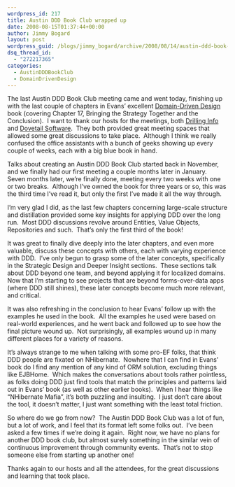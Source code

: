 ```yaml
---
wordpress_id: 217
title: Austin DDD Book Club wrapped up
date: 2008-08-15T01:37:44+00:00
author: Jimmy Bogard
layout: post
wordpress_guid: /blogs/jimmy_bogard/archive/2008/08/14/austin-ddd-book-club-wrapped-up.aspx
dsq_thread_id:
  - "272217365"
categories:
  - AustinDDDBookClub
  - DomainDrivenDesign
---
```

The last Austin DDD Book Club meeting came and went today, finishing up with the last couple of chapters in Evans&#8217; excellent [Domain-Driven Design](http://www.amazon.com/Domain-Driven-Design-Tackling-Complexity-Software/dp/0321125215) book (covering Chapter 17, Bringing the Strategy Together and the Conclusion).&nbsp; I want to thank our hosts for the meetings, both [Drilling Info](http://www.info.drillinginfo.com/) and [Dovetail Software](http://www.dovetailsoftware.com/).&nbsp; They both provided great meeting spaces that allowed some great discussions to take place.&nbsp; Although I think we really confused the office assistants with a bunch of geeks showing up every couple of weeks, each with a big blue book in hand.

Talks about creating an Austin DDD Book Club started back in November, and we finally had our first meeting a couple months later in January.&nbsp; Seven months later, we&#8217;re finally done, meeting every two weeks with one or two breaks.&nbsp; Although I&#8217;ve owned the book for three years or so, this was the third time I&#8217;ve read it, but only the first I&#8217;ve made it all the way through.

I&#8217;m very glad I did, as the last few chapters concerning large-scale structure and distillation provided some key insights for applying DDD over the long run.&nbsp; Most DDD discussions revolve around Entities, Value Objects, Repositories and such.&nbsp; That&#8217;s only the first third of the book!

It was great to finally dive deeply into the later chapters, and even more valuable, discuss these concepts with others, each with varying experience with DDD.&nbsp; I&#8217;ve only begun to grasp some of the later concepts, specifically in the Strategic Design and Deeper Insight sections.&nbsp; These sections talk about DDD beyond one team, and beyond applying it for localized domains.&nbsp; Now that I&#8217;m starting to see projects that are beyond forms-over-data apps (where DDD still shines), these later concepts become much more relevant, and critical.

It was also refreshing in the conclusion to hear Evans&#8217; follow up with the examples he used in the book.&nbsp; All the examples he used were based on real-world experiences, and he went back and followed up to see how the final picture wound up.&nbsp; Not surprisingly, all examples wound up in many different places for a variety of reasons.

It&#8217;s always strange to me when talking with some pro-EF folks, that think DDD people are fixated on NHibernate.&nbsp; Nowhere that I can find in Evans&#8217; book do I find any mention of any kind of ORM solution, excluding things like EJBHome.&nbsp; Which makes the conversations about tools rather pointless, as folks doing DDD just find tools that match the principles and patterns laid out in Evans&#8217; book (as well as other earlier books).&nbsp; When I hear things like &#8220;NHibernate Mafia&#8221;, it&#8217;s both puzzling and insulting.&nbsp; I just don&#8217;t care about the tool, it doesn&#8217;t matter, I just want something with the least total friction.

So where do we go from now?&nbsp; The Austin DDD Book Club was a lot of fun, but a lot of work, and I feel that its format left some folks out.&nbsp; I&#8217;ve been asked a few times if we&#8217;re doing it again.&nbsp; Right now, we have no plans for another DDD book club, but almost surely something in the similar vein of continuous improvement through community events.&nbsp; That&#8217;s not to stop someone else from starting up another one!

Thanks again to our hosts and all the attendees, for the great discussions and learning that took place.
